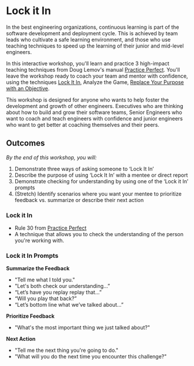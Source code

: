 # Lock it In

In the best engineering organizations, continuous learning is part of the software development and deployment cycle. This is achieved by team leads who cultivate a safe learning environment, and those who use teaching techniques to speed up the learning of their junior and mid-level engineers.

In this interactive workshop, you'll learn and practice 3 high-impact teaching techniques from Doug Lemov's manual [Practice Perfect](https://www.amazon.com/Practice-Perfect-Rules-Getting-Better/dp/111821658X). You'll leave the workshop ready to coach your team and mentor with confidence, using the techniques [Lock It In](https://github.com/relentful/Lock-It-In), Analyze the Game, [Replace Your Purpose with an Objective](https://github.com/relentful/Replace-Your-Purpose-with-an-Objective).

This workshop is designed for anyone who wants to help foster the development and growth of other engineers. Executives who are thinking about how to build and grow their software teams, Senior Engineers who want to coach and teach engineers with confidence and junior engineers who want to get better at coaching themselves and their peers.

## Outcomes
_By the end of this workshop, you will:_
1. Demonstrate three ways of asking someone to ‘Lock It In’
1. Describe the purpose of using ‘Lock It In’ with a mentee or direct report
1. Demonstrate checking for understanding by using one of the ‘Lock it In’ prompts
1. (Stretch) Identify scenarios where you want your mentee to prioritize feedback vs. summarize or describe their next action


### Lock it In
* Rule 30 from [Practice Perfect](https://www.amazon.com/Practice-Perfect-Rules-Getting-Better/dp/111821658X)
* A technique that allows you to check the understanding of the person you're working with.

### Lock it In Prompts
**Summarize the Feedback**
* "Tell me what I told you."
* "Let's both check our understanding…”
* “Let’s have you replay replay that…”
* “Will you play that back?”
* “Let’s bottom line what we’ve talked about…”

**Prioritize Feedback**
* "What's the most important thing we just talked about?"

**Next Action**
* "Tell me the next thing you're going to do."
* "What will you do the next time you encounter this challenge?"
